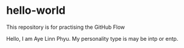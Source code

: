 # hello-world
This repository is for practising the GitHub Flow

Hello, I am Aye Linn Phyu. My personality type is may be intp or entp.
